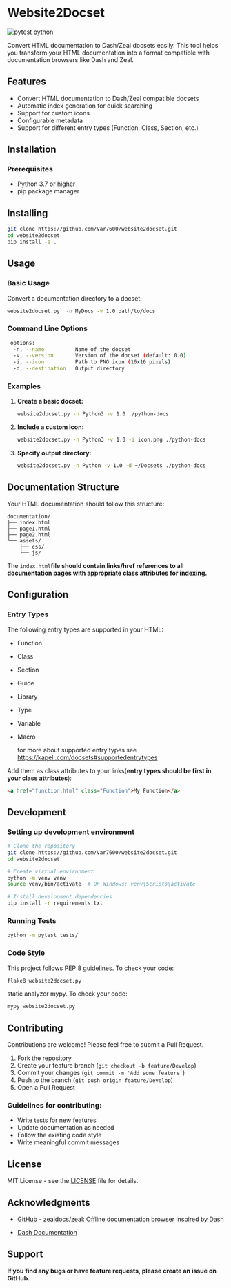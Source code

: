 # Website2Docset
[![pytest python](https://github.com/Var7600/website2docset/actions/workflows/python-app.yml/badge.svg?branch=main)](https://github.com/Var7600/website2docset/actions/workflows/python-app.yml)

Convert HTML documentation to Dash/Zeal docsets easily. This tool helps you transform your HTML documentation into a format compatible with documentation browsers like Dash and Zeal.

## Features

- Convert HTML documentation to Dash/Zeal compatible docsets
- Automatic index generation for quick searching
- Support for custom icons
- Configurable metadata
- Support for different entry types (Function, Class, Section, etc.)

## Installation

### Prerequisites

- Python 3.7 or higher
- pip package manager

## Installing

```bash
git clone https://github.com/Var7600/website2docset.git
cd website2docset
pip install -e .
```

## Usage

### Basic Usage

Convert a documentation directory to a docset:

```bash
website2docset.py  -n MyDocs -v 1.0 path/to/docs
```

### Command Line Options

```bash
 options:
  -n, --name          Name of the docset
  -v, --version       Version of the docset (default: 0.0)
  -i, --icon          Path to PNG icon (16x16 pixels)
  -d, --destination   Output directory
```

### Examples

1. **Create a basic docset:**
   
   ```bash
   website2docset.py -n Python3 -v 1.0 ./python-docs
   ```

2. **Include a custom icon:**
   
   ```bash
   website2docset.py -n Python3 -v 1.0 -i icon.png ./python-docs
   ```

3. **Specify output directory:**
   
   ```bash
   website2docset.py -n Python -v 1.0 -d ~/Docsets ./python-docs
   ```

## Documentation Structure

Your HTML documentation should follow this structure:

```
documentation/
├── index.html
├── page1.html
├── page2.html
└── assets/
    ├── css/
    └── js/
```

The `index.html`**file should contain links/href references to all documentation pages with appropriate class attributes for indexing.**

## Configuration

### Entry Types

The following entry types are supported in your HTML:

- Function

- Class

- Section

- Guide

- Library

- Type

- Variable

- Macro
  
  for more about supported entry types see https://kapeli.com/docsets#supportedentrytypes

Add them as class attributes to your links(**entry types  should be first in your class attributes**):

```html
<a href="function.html" class="Function">My Function</a>
```

## Development

### Setting up development environment

```bash
# Clone the repository
git clone https://github.com/Var7600/website2docset.git
cd website2docset

# Create virtual environment
python -m venv venv
source venv/bin/activate  # On Windows: venv\Scripts\activate

# Install development dependencies
pip install -r requirements.txt
```

### Running Tests

```bash
python -m pytest tests/
```

### Code Style

This project follows PEP 8 guidelines. To check your code:

```bash
flake8 website2docset.py
```

static analyzer mypy. To check your code:

```bash
mypy website2docset.py
```

## Contributing

Contributions are welcome! Please feel free to submit a Pull Request.

1. Fork the repository
2. Create your feature branch (`git checkout -b feature/Develop`)
3. Commit your changes (`git commit -m 'Add some feature'`)
4. Push to the branch (`git push origin feature/Develop`)
5. Open a Pull Request

### Guidelines for contributing:

- Write tests for new features
- Update documentation as needed
- Follow the existing code style
- Write meaningful commit messages

## License

 MIT License - see the [LICENSE](LICENSE) file for details.

## Acknowledgments

- [GitHub - zealdocs/zeal: Offline documentation browser inspired by Dash](https://github.com/zealdocs/zeal/)

- [Dash Documentation](https://kapeli.com/docsets#dashDocset)

## Support

**If you find any bugs or have feature requests, please create an issue on GitHub.**

